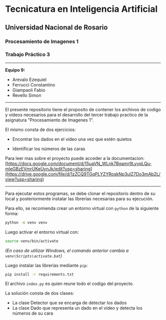 # Tecnicatura en Inteligencia Artificial

## Universidad Nacional de Rosario

### Procesamiento de Imagenes 1

### **Trabajo Práctico 3**

---

**Equipo 9:**
- Arevalo Ezequiel
- Ferrucci Constantino
- Giampaoli Fabio
- Revello Simon

---

El presente repositorio tiene el proposito de contener los archivos de codigo y vídeos necesarios para el desarrollo del tercer trabajo practico de la asignatura "Procesamiento de Imagenes 1".

El mismo consta de dos ejercicios: 

* Encontrar los dados en el vídeo una vez que estén quietos

* Identificar los números de las caras

Para leer mas sobre el proyecto puede acceder a la documentacion: [https://docs.google.com/document/d/15uaVN_WLnk7Bqamr9LyvqLQu-mleGBzEVmrUKeUynJk/edit?usp=sharing](https://drive.google.com/file/d/1zZCQ9TGqPLYZYRoskNp3ulZ7Do3mAb2L/view?usp=sharing)

---

Para ejecutar estos programas, se debe clonar el repositorio dentro de su local y posteriormente instalar las librerías necesarias para su ejecución. 

Para ello, se recomienda crear un entorno virtual con `python` de la siguiente forma:

```bash
python -m venv venv
```

Luego activar el entorno virtual con:

```bash
source venv/bin/activate
```
_(En caso de utilizar Windows, el comando anterior cambia a `venv\Scripts\activate.bat`)_

Luego instalar las librerías mediante `pip`:

```bash
pip install -r requirements.txt
```

El archivo `index.py` es quien reune todo el codigo del proyecto.

La solución consta de dos clases:
* La clase Detector que se encarga de detectar los dados
* La clase Dado que representa un dado en el video y detecta los números de su cara
